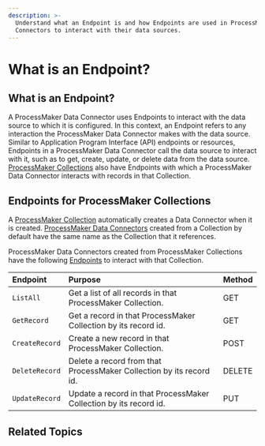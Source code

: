 ```yaml
---
description: >-
  Understand what an Endpoint is and how Endpoints are used in ProcessMaker Data
  Connectors to interact with their data sources.
---
```


# What is an Endpoint?

## What is an Endpoint?

A ProcessMaker Data Connector uses Endpoints to interact with the data source to which it is configured. In this context, an Endpoint refers to any interaction the ProcessMaker Data Connector makes with the data source. Similar to Application Program Interface \(API\) endpoints or resources, Endpoints in a ProcessMaker Data Connector call the data source to interact with it, such as to get, create, update, or delete data from the data source. [ProcessMaker Collections](../../collections/what-is-a-collection.md) also have Endpoints with which a ProcessMaker Data Connector interacts with records in that Collection.

## Endpoints for ProcessMaker Collections

A [ProcessMaker Collection](../../collections/what-is-a-collection.md) automatically creates a Data Connector when it is created. [ProcessMaker Data Connectors](what-is-a-data-connector.md) created from a Collection by default have the same name as the Collection that it references.

ProcessMaker Data Connectors created from ProcessMaker Collections have the following [Endpoints](what-is-an-endpoint.md) to interact with that Collection.

| Endpoint | Purpose | Method |
| :--- | :--- | :--- |
| `ListAll` | Get a list of all records in that ProcessMaker Collection. | GET |
| `GetRecord` | Get a record in that ProcessMaker Collection by its record id. | GET |
| `CreateRecord` | Create a new record in that ProcessMaker Collection. | POST |
| `DeleteRecord` | Delete a record from that ProcessMaker Collection by its record id. | DELETE |
| `UpdateRecord` | Update a record in that ProcessMaker Collection by its record id. | PUT |

## Related Topics



